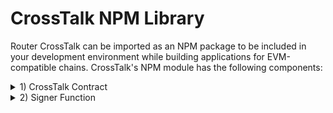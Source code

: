 # CrossTalk NPM Library

Router CrossTalk can be imported as an NPM package to be included in your development environment while building applications for EVM-compatible chains. CrossTalk's NPM module has the following components:

<details>

<summary>1) CrossTalk Contract</summary>

CrossTalk contract can be inherited into your solidity contract to make it cross-chain compatible.&#x20;

</details>

<details>

<summary>2) Signer Function</summary>

The Signer function enables you to map and unmap your cross-chain contracts from Router's cross-chain infrastructure.&#x20;

</details>
